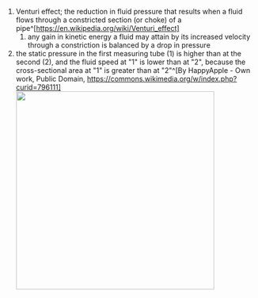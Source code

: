 1. Venturi effect; the reduction in fluid pressure that results when a fluid flows through a constricted section (or choke) of a pipe^[https://en.wikipedia.org/wiki/Venturi_effect]
	1. any gain in kinetic energy a fluid may attain by its increased velocity through a constriction is balanced by a drop in pressure
2. the static pressure in the first measuring tube (1) is higher than at the second (2), and the fluid speed at "1" is lower than at "2", because the cross-sectional area at "1" is greater than at "2"^[By HappyApple - Own work, Public Domain, https://commons.wikimedia.org/w/index.php?curid=796111]
   <img src="https://upload.wikimedia.org/wikipedia/commons/4/4b/Venturi5.svg" width="400" />